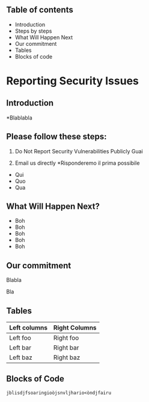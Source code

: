 ## Table of contents
- Introduction
- Steps by steps
- What Will Happen Next
- Our commitment
- Tables
- Blocks of code

# Reporting Security Issues

## Introduction
*Blablabla

## Please follow these steps:
1. Do Not Report Security Vulnerabilities Publicly 
Guai

2. Email us directly
*Risponderemo il prima possibile
- Qui
- Quo 
- Qua

## What Will Happen Next?
- Boh 
- Boh 
- Boh 
- Boh 
- Boh 

## Our commitment 
Blabla

Bla

## Tables

| Left columns | Right Columns |
| ------------- | ------------- |
| Left foo | Right foo |
| Left bar  | Right bar  |
| Left baz  | Right baz  |

## Blocks of Code
```jblisdjfsoaringioòjsnvljhario<òndjfairu```

